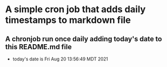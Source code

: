 A simple cron job that adds daily timestamps to markdown file
============================================================
## A chronjob run once daily adding today's date to this README.md file
* today's date is Fri Aug 20 13:56:49 MDT 2021
